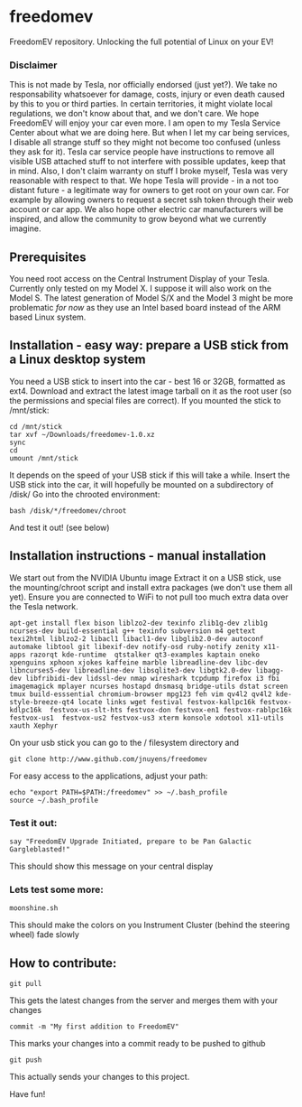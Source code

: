 # freedomev
FreedomEV repository. Unlocking the full potential of Linux on your EV!

### Disclaimer
This is not made by Tesla, nor officially endorsed (just yet?). We take no responsability whatsoever for damage, costs, injury or even death caused by this to you or third parties. In certain territories, it might violate local regulations, we don't know about that, and we don't care. We hope FreedomEV will enjoy your car even more.
I am open to my Tesla Service Center about what we are doing here. But when I let my car being services, I disable all strange stuff so they might not become too confused (unless they ask for it). Tesla car service people have instructions to remove all visible USB attached stuff to not interfere with possible updates, keep that in mind. Also, I don't claim warranty on stuff I broke myself, Tesla was very reasonable with respect to that. 
We hope Tesla will provide - in a not too distant future - a legitimate way for owners to get root on your own car. For example by allowing owners to request a secret ssh token through their web account or car app.
We also hope other electric car manufacturers will be inspired, and allow the community to grow beyond what we currently imagine.

## Prerequisites
You need root access on the Central Instrument Display of your Tesla.
Currently only tested on my Model X. I suppose it will also work on the Model S.
The latest generation of Model S/X and the Model 3 might be more problematic 
_for now_ as they use an Intel based board instead of the ARM based Linux system.

## Installation - easy way: prepare a USB stick from a Linux desktop system
You need a USB stick to insert into the car - best 16 or 32GB, formatted as ext4.
Download and extract the latest image tarball on it as the root user (so the permissions and special files are correct).
If you mounted the stick to /mnt/stick:
```
cd /mnt/stick
tar xvf ~/Downloads/freedomev-1.0.xz
sync
cd 
umount /mnt/stick
```
It depends on the speed of your USB stick if this will take a while.
Insert the USB stick into the car, it will hopefully be mounted on a subdirectory of /disk/
Go into the chrooted environment:
```
bash /disk/*/freedomev/chroot
```
And test it out! (see below)

## Installation instructions - manual installation
We start out from the NVIDIA Ubuntu image
Extract it on a USB stick, use the mounting/chroot script and install extra packages (we don't use them all yet).
Ensure you are connected to WiFi to not pull too much extra data over the Tesla network.
``` 
apt-get install flex bison liblzo2-dev texinfo zlib1g-dev zlib1g ncurses-dev build-essential g++ texinfo subversion m4 gettext texi2html liblzo2-2 libacl1 libacl1-dev libglib2.0-dev autoconf automake libtool git libexif-dev notify-osd ruby-notify zenity x11-apps razorqt kde-runtime  qtstalker qt3-examples kaptain oneko xpenguins xphoon xjokes kaffeine marble libreadline-dev libc-dev libncurses5-dev libreadline-dev libsqlite3-dev libgtk2.0-dev libagg-dev libfribidi-dev lidssl-dev nmap wireshark tcpdump firefox i3 fbi imagemagick mplayer ncurses hostapd dnsmasq bridge-utils dstat screen tmux build-esssential chromium-browser mpg123 feh vim qv4l2 qv4l2 kde-style-breeze-qt4 locate links wget festival festvox-kallpc16k festvox-kdlpc16k  festvox-us-slt-hts festvox-don festvox-en1 festvox-rablpc16k  festvox-us1  festvox-us2 festvox-us3 xterm konsole xdotool x11-utils xauth Xephyr
```

On your usb stick you can go to the / filesystem directory and 
```
git clone http://www.github.com/jnuyens/freedomev
```
For easy access to the applications, adjust your path:
```
echo "export PATH=$PATH:/freedomev" >> ~/.bash_profile
source ~/.bash_profile
```

### Test it out:
```
say "FreedomEV Upgrade Initiated, prepare to be Pan Galactic Gargleblasted!"
```
This should show this message on your central display

### Lets test some more:
```
moonshine.sh
```
This should make the colors on you Instrument Cluster (behind the steering wheel) fade slowly


## How to contribute:
```
git pull 
```
This gets the latest changes from the server and merges them with your changes
```
commit -m "My first addition to FreedomEV"
```
This marks your changes into a commit ready to be pushed to github
```
git push 
```
This actually sends your changes to this project. 

Have fun!

